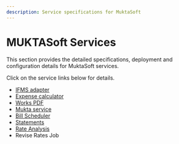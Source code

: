 ```yaml
---
description: Service specifications for MuktaSoft
---
```


# MUKTASoft Services

This section provides the detailed specifications, deployment and configuration details for MuktaSoft services.

Click on the service links below for details.

* [IFMS adapter](ifms-adapter.md)
* [Expense calculator](expense-calculator.md)
* [Works PDF](works-pdf.md)
* [Mukta service](mukta-services.md)
* [Bill Scheduler](bill-scheduler.md)
* [Statements](statements.md)
* [Rate Analysis](rate-analysis.md)
* Revise Rates Job&#x20;

